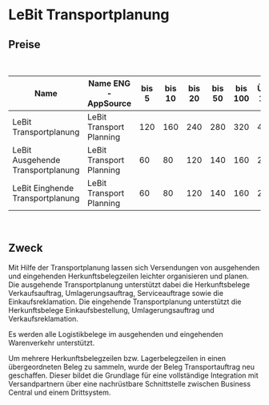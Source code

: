 # LeBit Transportplanung 

## Preise

<br>

| Name                                    | Name ENG -AppSource               | bis 5 | bis 10 | bis 20 | bis 50 | bis 100 | Über 100 |
|-----------------------------------------|-----------------------------------|-------|--------|--------|--------|---------|----------|
| LeBit Transportplanung                  | LeBit Transport Planning          | 120   | 160    | 240    | 280    | 320     | 400      |
| LeBit Ausgehende Transportplanung       | LeBit Transport Planning          | 60    | 80     | 120    | 140    | 160     | 200      |
| LeBit Einghende Transportplanung        | LeBit Transport Planning          | 60    | 80     | 120    | 140    | 160     | 200      |

<br>

## Zweck

Mit Hilfe der Transportplanung lassen sich Versendungen von ausgehenden
und eingehenden Herkunftsbelegzeilen leichter organisieren und planen.
Die ausgehende Transportplanung unterstützt dabei die Herkunftsbelege
Verkaufsauftrag, Umlagerungsauftrag, Serviceauftrage sowie die
Einkaufsreklamation. Die eingehende Transportplanung unterstützt die
Herkunftsbelege Einkaufsbestellung, Umlagerungsauftrag und
Verkaufsreklamation.

Es werden alle Logistikbelege im ausgehenden und eingehenden Warenverkehr
unterstützt.

Um mehrere Herkunftsbelegzeilen bzw. Lagerbelegzeilen in einen
übergeordneten Beleg zu sammeln, wurde der Beleg Transportauftrag neu
geschaffen. Dieser bildet die Grundlage für eine vollständige
Integration mit Versandpartnern über eine nachrüstbare Schnittstelle
zwischen Business Central und einem Drittsystem.


